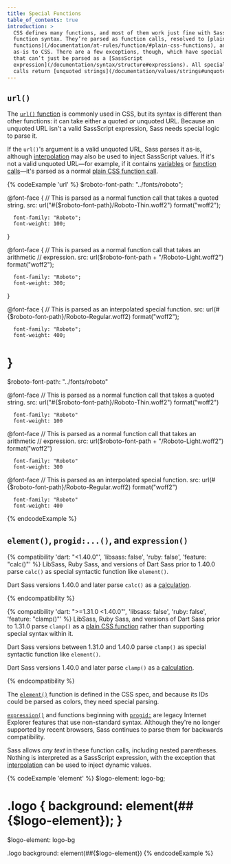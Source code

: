 ```yaml
---
title: Special Functions
table_of_contents: true
introduction: >
  CSS defines many functions, and most of them work just fine with Sass’s normal
  function syntax. They’re parsed as function calls, resolved to [plain CSS
  functions](/documentation/at-rules/function/#plain-css-functions), and compiled
  as-is to CSS. There are a few exceptions, though, which have special syntax
  that can’t just be parsed as a [SassScript
  expression](/documentation/syntax/structure#expressions). All special function
  calls return [unquoted strings](/documentation/values/strings#unquoted).
---
```


## `url()`

The [`url()` function][] is commonly used in CSS, but its syntax is different
than other functions: it can take either a quoted *or* unquoted URL. Because an
unquoted URL isn't a valid SassScript expression, Sass needs special logic to
parse it.

[`url()` function]: https://developer.mozilla.org/en-US/docs/Web/CSS/url

If the `url()`'s argument is a valid unquoted URL, Sass parses it as-is,
although [interpolation][] may also be used to inject SassScript values. If it's
not a valid unquoted URL—for example, if it contains [variables][] or [function
calls][]—it's parsed as a normal [plain CSS function call][].

[interpolation]: /documentation/interpolation
[variables]: /documentation/variables
[function calls]: /documentation/at-rules/function
[plain CSS function call]: /documentation/at-rules/function/#plain-css-functions

{% codeExample 'url' %}
  $roboto-font-path: "../fonts/roboto";

  @font-face {
      // This is parsed as a normal function call that takes a quoted string.
      src: url("#{$roboto-font-path}/Roboto-Thin.woff2") format("woff2");

      font-family: "Roboto";
      font-weight: 100;
  }

  @font-face {
      // This is parsed as a normal function call that takes an arithmetic
      // expression.
      src: url($roboto-font-path + "/Roboto-Light.woff2") format("woff2");

      font-family: "Roboto";
      font-weight: 300;
  }

  @font-face {
      // This is parsed as an interpolated special function.
      src: url(#{$roboto-font-path}/Roboto-Regular.woff2) format("woff2");

      font-family: "Roboto";
      font-weight: 400;
  }
  ===
  $roboto-font-path: "../fonts/roboto"

  @font-face
      // This is parsed as a normal function call that takes a quoted string.
      src: url("#{$roboto-font-path}/Roboto-Thin.woff2") format("woff2")

      font-family: "Roboto"
      font-weight: 100


  @font-face
      // This is parsed as a normal function call that takes an arithmetic
      // expression.
      src: url($roboto-font-path + "/Roboto-Light.woff2") format("woff2")

      font-family: "Roboto"
      font-weight: 300


  @font-face
      // This is parsed as an interpolated special function.
      src: url(#{$roboto-font-path}/Roboto-Regular.woff2) format("woff2")

      font-family: "Roboto"
      font-weight: 400
{% endcodeExample %}

## `element()`, `progid:...()`, and `expression()`

{% compatibility 'dart: "<1.40.0"', 'libsass: false', 'ruby: false', 'feature: "calc()"' %}
  LibSass, Ruby Sass, and versions of Dart Sass prior to 1.40.0 parse `calc()`
  as special syntactic function like `element()`.

  Dart Sass versions 1.40.0 and later parse `calc()` as a [calculation].

  [calculation]: /documentation/values/calculations
{% endcompatibility %}

{% compatibility 'dart: ">=1.31.0 <1.40.0"', 'libsass: false', 'ruby: false', 'feature: "clamp()"' %}
  LibSass, Ruby Sass, and versions of Dart Sass prior to 1.31.0 parse `clamp()`
  as a [plain CSS function] rather than supporting special syntax within it.

  [plain CSS function]: /documentation/at-rules/function/#plain-css-functions

  Dart Sass versions between 1.31.0 and 1.40.0 parse `clamp()` as special
  syntactic function like `element()`.

  Dart Sass versions 1.40.0 and later parse `clamp()` as a [calculation].

  [calculation]: /documentation/values/calculations
{% endcompatibility %}

The [`element()`] function is defined in the CSS spec, and because its IDs could
be parsed as colors, they need special parsing.

[`element()`]: https://developer.mozilla.org/en-US/docs/Web/CSS/element

[`expression()`][] and functions beginning with [`progid:`][] are legacy
Internet Explorer features that use non-standard syntax. Although they're no
longer supported by recent browsers, Sass continues to parse them for backwards
compatibility.

[`expression()`]:
    https://blogs.msdn.microsoft.com/ie/2008/10/16/ending-expressions/
[`progid:`]:
    https://blogs.msdn.microsoft.com/ie/2009/02/19/the-css-corner-using-filters-in-ie8/

Sass allows *any text* in these function calls, including nested parentheses.
Nothing is interpreted as a SassScript expression, with the exception that
[interpolation][] can be used to inject dynamic values.

[interpolation]: /documentation/interpolation

{% codeExample 'element' %}
  $logo-element: logo-bg;

  .logo {
    background: element(##{$logo-element});
  }
  ===
  $logo-element: logo-bg

  .logo
    background: element(##{$logo-element})
{% endcodeExample %}
